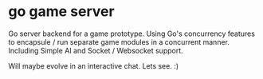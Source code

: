 # go game server
Go server backend for a game prototype.
Using Go's concurrency features to encapsule / run separate game modules in a concurrent manner. 
Including Simple AI and Socket / Websocket support.

Will maybe evolve in an interactive chat. Lets see. :) 
